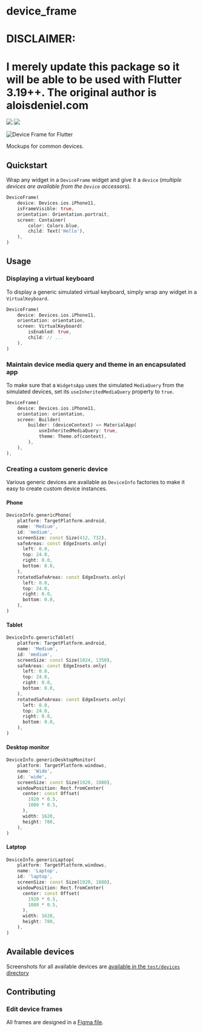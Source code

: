 # device_frame

# DISCLAIMER: 
# I merely update this package so it will be able to be used with Flutter 3.19++. The original author is aloisdeniel.com

<p>
  <a href="https://pub.dartlang.org/packages/device_frame"><img src="https://img.shields.io/pub/v/device_frame.svg"></a>
  <a href="https://www.buymeacoffee.com/aloisdeniel">
    <img src="https://img.shields.io/badge/$-donate-ff69b4.svg?maxAge=2592000&amp;style=flat">
  </a>
</p>

<p>
  <img src="https://github.com/aloisdeniel/flutter_device_preview/raw/master/device_frame/example/example.gif" alt="Device Frame for Flutter" />
</p>


Mockups for common devices.

## Quickstart

Wrap any widget in a `DeviceFrame` widget and give it a `device` (*multiple devices are available from the `Device` accessors*).

```Dart
DeviceFrame(
    device: Devices.ios.iPhone11,
    isFrameVisible: true,
    orientation: Orientation.portrait,
    screen: Container(
        color: Colors.blue,
        child: Text('Hello'),
    ),
)
```

## Usage

### Displaying a virtual keyboard

To display a generic simulated virtual keyboard, simply wrap any widget in a `VirtualKeyboard`.

```dart
DeviceFrame(
    device: Devices.ios.iPhone11,
    orientation: orientation,
    screen: VirtualKeyboard(
        isEnabled: true,
        child: // ...
    ),
)
```

### Maintain device media query and theme in an encapsulated app

To make sure that a `WidgetsApp` uses the simulated `MediaQuery` from the simulated devices, set its `useInheritedMediaQuery` property to `true`.

```dart
DeviceFrame(
    device: Devices.ios.iPhone11,
    orientation: orientation,
    screen: Builder(
        builder: (deviceContext) => MaterialApp(
            useInheritedMediaQuery: true,
            theme: Theme.of(context),
        ),
    ),
),
```

### Creating a custom generic device

Various generic devices are available as `DeviceInfo` factories to make it easy to create custom device instances.

#### Phone

```dart
DeviceInfo.genericPhone(
    platform: TargetPlatform.android,
    name: 'Medium',
    id: 'medium',
    screenSize: const Size(412, 732),
    safeAreas: const EdgeInsets.only(
      left: 0.0,
      top: 24.0,
      right: 0.0,
      bottom: 0.0,
    ),
    rotatedSafeAreas: const EdgeInsets.only(
      left: 0.0,
      top: 24.0,
      right: 0.0,
      bottom: 0.0,
    ),
)
```

#### Tablet

```dart
DeviceInfo.genericTablet(
    platform: TargetPlatform.android,
    name: 'Medium',
    id: 'medium',
    screenSize: const Size(1024, 1350),
    safeAreas: const EdgeInsets.only(
      left: 0.0,
      top: 24.0,
      right: 0.0,
      bottom: 0.0,
    ),
    rotatedSafeAreas: const EdgeInsets.only(
      left: 0.0,
      top: 24.0,
      right: 0.0,
      bottom: 0.0,
    ),
)
```

#### Desktop monitor

```dart
DeviceInfo.genericDesktopMonitor(
    platform: TargetPlatform.windows,
    name: 'Wide',
    id: 'wide',
    screenSize: const Size(1920, 1080),
    windowPosition: Rect.fromCenter(
      center: const Offset(
        1920 * 0.5,
        1080 * 0.5,
      ),
      width: 1620,
      height: 780,
    ),
)
```

#### Latptop

```dart
DeviceInfo.genericLaptop(
    platform: TargetPlatform.windows,
    name: 'Laptop',
    id: 'laptop',
    screenSize: const Size(1920, 1080),
    windowPosition: Rect.fromCenter(
      center: const Offset(
        1920 * 0.5,
        1080 * 0.5,
      ),
      width: 1620,
      height: 780,
    ),
)
```

## Available devices

Screenshots for all available devices are [available in the `test/devices` directory](https://github.com/aloisdeniel/flutter_device_preview/tree/master/device_frame/test/devices)

## Contributing

### Edit device frames

All frames are designed in a [Figma file](https://www.figma.com/file/WIamxcVDlHvxcCjLvJnwmR/DevicePreview-Frames?node-id=0%3A1).
